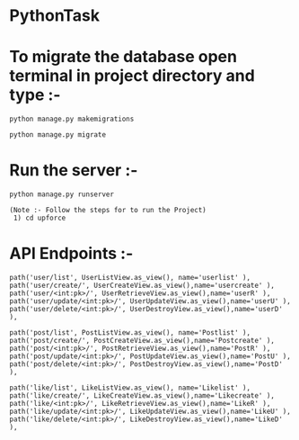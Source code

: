 # PythonTask

# To migrate the database open terminal in project directory and type :-

    python manage.py makemigrations
    
    python manage.py migrate
    
    
# Run the server :-

    python manage.py runserver
    
    (Note :- Follow the steps for to run the Project)
     1) cd upforce
      
      
# API Endpoints :- 

    path('user/list', UserListView.as_view(), name='userlist' ),
    path('user/create/', UserCreateView.as_view(),name='usercreate' ),
    path('user/<int:pk>/', UserRetrieveView.as_view(),name='userR' ),
    path('user/update/<int:pk>/', UserUpdateView.as_view(),name='userU' ),
    path('user/delete/<int:pk>/', UserDestroyView.as_view(),name='userD' ),

    path('post/list', PostListView.as_view(), name='Postlist' ),
    path('post/create/', PostCreateView.as_view(),name='Postcreate' ),
    path('post/<int:pk>/', PostRetrieveView.as_view(),name='PostR' ),
    path('post/update/<int:pk>/', PostUpdateView.as_view(),name='PostU' ),
    path('post/delete/<int:pk>/', PostDestroyView.as_view(),name='PostD' ),

    path('like/list', LikeListView.as_view(), name='Likelist' ),
    path('like/create/', LikeCreateView.as_view(),name='Likecreate' ),
    path('like/<int:pk>/', LikeRetrieveView.as_view(),name='LikeR' ),
    path('like/update/<int:pk>/', LikeUpdateView.as_view(),name='LikeU' ),
    path('like/delete/<int:pk>/', LikeDestroyView.as_view(),name='LikeD' ),
    
  
